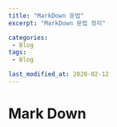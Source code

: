 ```yaml
---
title: "MarkDown 문법"
excerpt: "MarkDown 문법 정리"

categories:
 - Blog
tags:
 - Blog

last_modified_at: 2020-02-12
---
```


# Mark Down